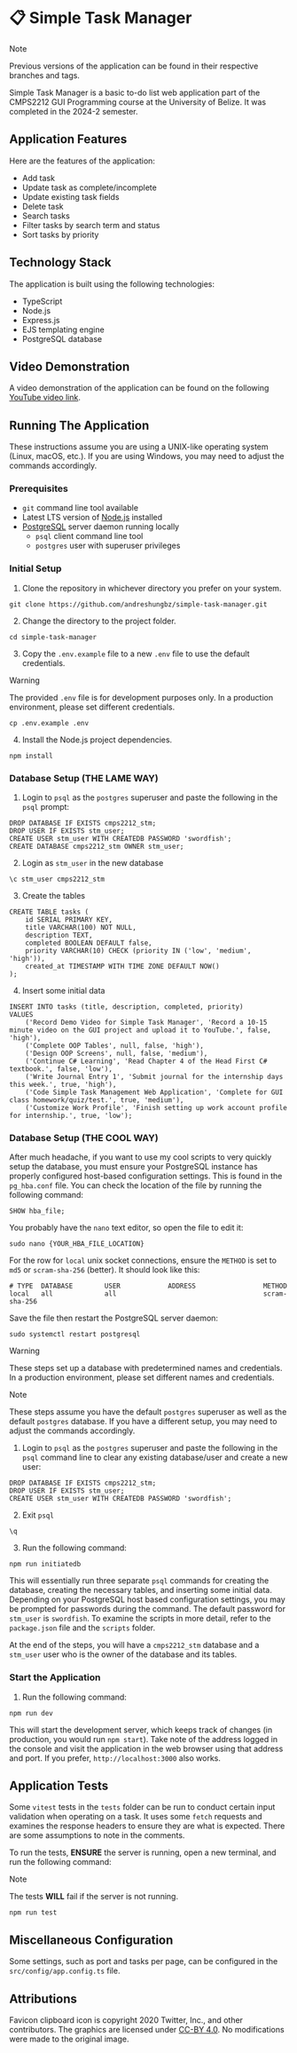# 📋 Simple Task Manager

> [!NOTE]
> Previous versions of the application can be found in their respective branches and tags.

Simple Task Manager is a basic to-do list web application part of the CMPS2212 GUI Programming course at the University of Belize. It was completed in the 2024-2 semester.

## Application Features

Here are the features of the application:

- Add task
- Update task as complete/incomplete
- Update existing task fields
- Delete task
- Search tasks
- Filter tasks by search term and status
- Sort tasks by priority

## Technology Stack

The application is built using the following technologies:

- TypeScript
- Node.js
- Express.js
- EJS templating engine
- PostgreSQL database

## Video Demonstration

A video demonstration of the application can be found on the following [YouTube video link](https://youtu.be/gLKjjvNg1x8?si=yx7Aebu2EUfmEgiz).

## Running The Application

These instructions assume you are using a UNIX-like operating system (Linux, macOS, etc.). If you are using Windows, you may need to adjust the commands accordingly.

### Prerequisites

- `git` command line tool available
- Latest LTS version of [Node.js](https://nodejs.org/en) installed
- [PostgreSQL](https://www.postgresql.org/) server daemon running locally
  - `psql` client command line tool
  - `postgres` user with superuser privileges

### Initial Setup

1. Clone the repository in whichever directory you prefer on your system.

```
git clone https://github.com/andreshungbz/simple-task-manager.git
```

2. Change the directory to the project folder.

```
cd simple-task-manager
```

3. Copy the `.env.example` file to a new `.env` file to use the default credentials.

> [!WARNING]
> The provided `.env` file is for development purposes only. In a production environment, please set different credentials.

```
cp .env.example .env
```

4. Install the Node.js project dependencies.

```
npm install
```

### Database Setup (THE LAME WAY)

1. Login to `psql` as the `postgres` superuser and paste the following in the `psql` prompt:

```
DROP DATABASE IF EXISTS cmps2212_stm;
DROP USER IF EXISTS stm_user;
CREATE USER stm_user WITH CREATEDB PASSWORD 'swordfish';
CREATE DATABASE cmps2212_stm OWNER stm_user;
```

2. Login as `stm_user` in the new database

```
\c stm_user cmps2212_stm
```

3. Create the tables

```
CREATE TABLE tasks (
    id SERIAL PRIMARY KEY,
    title VARCHAR(100) NOT NULL,
    description TEXT,
    completed BOOLEAN DEFAULT false,
    priority VARCHAR(10) CHECK (priority IN ('low', 'medium', 'high')),
    created_at TIMESTAMP WITH TIME ZONE DEFAULT NOW()
);
```

4. Insert some initial data

```
INSERT INTO tasks (title, description, completed, priority)
VALUES
    ('Record Demo Video for Simple Task Manager', 'Record a 10-15 minute video on the GUI project and upload it to YouTube.', false, 'high'),
    ('Complete OOP Tables', null, false, 'high'),
    ('Design OOP Screens', null, false, 'medium'),
    ('Continue C# Learning', 'Read Chapter 4 of the Head First C# textbook.', false, 'low'),
    ('Write Journal Entry 1', 'Submit journal for the internship days this week.', true, 'high'),
    ('Code Simple Task Management Web Application', 'Complete for GUI class homework/quiz/test.', true, 'medium'),
    ('Customize Work Profile', 'Finish setting up work account profile for internship.', true, 'low');
```

### Database Setup (THE COOL WAY)

After much headache, if you want to use my cool scripts to very quickly setup the database, you must ensure your PostgreSQL instance has properly configured host-based configuration settings. This is found in the `pg_hba.conf` file. You can check the location of the file by running the following command:

```
SHOW hba_file;
```

You probably have the `nano` text editor, so open the file to edit it:

```
sudo nano {YOUR_HBA_FILE_LOCATION}
```

For the row for `local` unix socket connections, ensure the `METHOD` is set to `md5` or `scram-sha-256` (better). It should look like this:

```
# TYPE  DATABASE        USER            ADDRESS                 METHOD
local   all             all                                     scram-sha-256
```

Save the file then restart the PostgreSQL server daemon:

```
sudo systemctl restart postgresql
```

> [!WARNING]
> These steps set up a database with predetermined names and credentials. In a production environment, please set different names and credentials.

> [!NOTE]
> These steps assume you have the default `postgres` superuser as well as the default `postgres` database. If you have a different setup, you may need to adjust the commands accordingly.

1. Login to `psql` as the `postgres` superuser and paste the following in the `psql` command line to clear any existing database/user and create a new user:

```
DROP DATABASE IF EXISTS cmps2212_stm;
DROP USER IF EXISTS stm_user;
CREATE USER stm_user WITH CREATEDB PASSWORD 'swordfish';
```

2. Exit `psql`

```
\q
```

3. Run the following command:

```
npm run initiatedb
```

This will essentially run three separate `psql` commands for creating the database, creating the necessary tables, and inserting some initial data. Depending on your PostgreSQL host based configuration settings, you may be prompted for passwords during the command. The default password for `stm_user` is `swordfish`. To examine the scripts in more detail, refer to the `package.json` file and the `scripts` folder.

At the end of the steps, you will have a `cmps2212_stm` database and a `stm_user` user who is the owner of the database and its tables.

### Start the Application

1. Run the following command:

```
npm run dev
```

This will start the development server, which keeps track of changes (in production, you would run `npm start`). Take note of the address logged in the console and visit the application in the web browser using that address and port. If you prefer, `http://localhost:3000` also works.

## Application Tests

Some `vitest` tests in the `tests` folder can be run to conduct certain input validation when operating on a task. It uses some `fetch` requests and examines the response headers to ensure they are what is expected. There are some assumptions to note in the comments.

To run the tests, **ENSURE** the server is running, open a new terminal, and run the following command:

> [!NOTE]
> The tests **WILL** fail if the server is not running.

```
npm run test
```

## Miscellaneous Configuration

Some settings, such as port and tasks per page, can be configured in the `src/config/app.config.ts` file.

## Attributions

Favicon clipboard icon is copyright 2020 Twitter, Inc., and other contributors. The graphics are licensed under [CC-BY 4.0](https://creativecommons.org/licenses/by/4.0/). No modifications were made to the original image.
